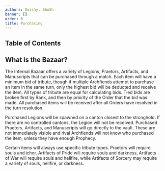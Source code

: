 ```yaml
---
authors: Doishy, ShuSh
banner: []
order: 0
title: Purchasing
---
```



## Table of Contents

## What is the Bazaar?

The Infernal Bazaar offers a variety of Legions, Praetors, Artifacts, and Manuscripts that can be purchased through a match. Each item will have a minimum bid of tribute, though if multiple Archfiends attempt to purchase an item in the same turn, only the highest bid will be deducted and receive the item. All types of tribute are equal for calculating bids. Tied bids are broken first by Rank, and then by priority of the Order that the bid was made. All purchased items will be received after all Orders have resolved in the turn resolution.

Purchased Legions will be spawned on a canton closest to the stronghold. If there are no controlled cantons, the Legion will not be received.
Purchased Praetors, Artifacts, and Manuscripts will go directly to the vault. These are not immediately visible and rival Archfiends will not know who purchased the item, unless they have enough Prophecy.

Certain items will always use specific tribute types. Praetors will require souls and ichor. Artifacts of Pride will require souls and darkness, Artifacts of War will require souls and hellfire, while Artifacts of Sorcery may require a variety of souls, hellfire, or darkness.